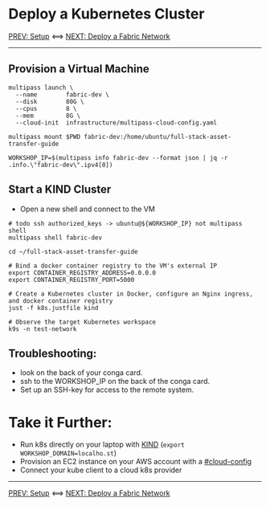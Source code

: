 # Deploy a Kubernetes Cluster

[PREV: Setup](00-setup.md) <==> [NEXT: Deploy a Fabric Network](20-fabric.md)

---

## Provision a Virtual Machine

```shell
multipass launch \
  --name        fabric-dev \
  --disk        80G \
  --cpus        8 \
  --mem         8G \
  --cloud-init  infrastructure/multipass-cloud-config.yaml

multipass mount $PWD fabric-dev:/home/ubuntu/full-stack-asset-transfer-guide

WORKSHOP_IP=$(multipass info fabric-dev --format json | jq -r .info.\"fabric-dev\".ipv4[0])

```


## Start a KIND Cluster

- Open a new shell and connect to the VM 
```shell
# todo ssh authorized_keys -> ubuntu@${WORKSHOP_IP} not multipass shell 
multipass shell fabric-dev
```

```shell
cd ~/full-stack-asset-transfer-guide 

# Bind a docker container registry to the VM's external IP  
export CONTAINER_REGISTRY_ADDRESS=0.0.0.0
export CONTAINER_REGISTRY_PORT=5000

# Create a Kubernetes cluster in Docker, configure an Nginx ingress, and docker container registry
just -f k8s.justfile kind 

```

```shell
# Observe the target Kubernetes workspace 
k9s -n test-network

```


## Troubleshooting: 

- look on the back of your conga card.
- ssh to the WORKSHOP_IP on the back of the conga card.
- Set up an SSH-key for access to the remote system. 


# Take it Further:

- Run k8s directly on your laptop with [KIND](todo.md)  (`export WORKSHOP_DOMAIN=localho.st`)
- Provision an EC2 instance on your AWS account with a [#cloud-config](../../infrastructure/ec2-cloud-config.yaml)
- Connect your kube client to a cloud k8s provider 


---
[PREV: Setup](00-setup.md) <==> [NEXT: Deploy a Fabric Network](20-fabric.md)

